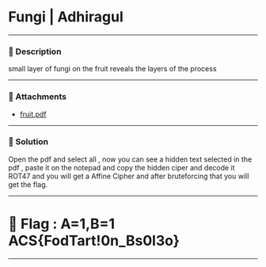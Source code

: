 # Fungi | Adhiragul

---

### 🧩 Description

small layer of fungi on the fruit reveals the layers of the process

---

### 📎 Attachments
- [fruit.pdf](attachments/fruit.pdf)

---

### 🧠 Solution

Open the pdf and select all , now you can see a hidden text selected in the pdf , paste it on the notepad and copy the hidden ciper and decode it ROT47 and you will get a Affine Cipher and after bruteforcing that you will get the flag.  

---

# 🏁 Flag : A=1,B=1	ACS{FodTart!0n_Bs0l3o}

---
